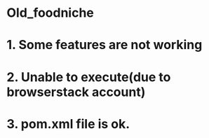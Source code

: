 # Old_foodniche
# 1. Some features are not working
# 2. Unable to execute(due to browserstack account)
# 3. pom.xml file is ok.
